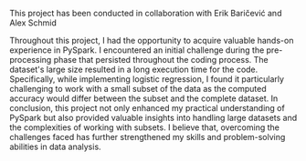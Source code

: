 This project has been conducted in collaboration with Erik Baričević and Alex Schmid

Throughout this project, I had the opportunity to acquire valuable hands-on experience in
PySpark. I encountered an initial challenge during the pre-processing phase that persisted throughout the coding process. The
dataset's large size resulted in a long execution time for the code. Specifically, while
implementing logistic regression, I found it particularly challenging to work with a small
subset of the data as the computed accuracy would differ between the subset and the
complete dataset. In conclusion, this project not only enhanced my practical understanding of
PySpark but also provided valuable insights into handling large datasets and the complexities
of working with subsets. I believe that, overcoming the challenges faced has further
strengthened my skills and problem-solving abilities in data analysis.
